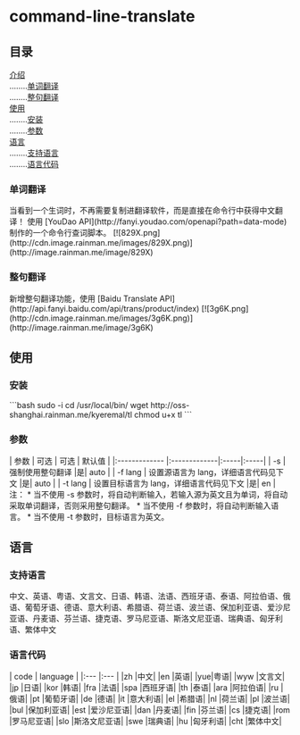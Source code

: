 # command-line-translate
## 目录
[介绍](#0)  
........[单词翻译](#0.1)  
........[整句翻译](#0.2)  
[使用](#1)  
........[安装](#1.1)  
........[参数](#1.2)  
[语言](#2)  
........[支持语言](#2.1)  
........[语言代码](#2.2)

<h3 name="0.1">单词翻译</h3>
当看到一个生词时，不再需要复制进翻译软件，而是直接在命令行中获得中文翻译！  
使用 [YouDao API](http://fanyi.youdao.com/openapi?path=data-mode) 制作的一个命令行查词脚本。
[![829X.png](http://cdn.image.rainman.me/images/829X.png)](http://image.rainman.me/image/829X)
<h3 name="0.2">整句翻译</h3>
新增整句翻译功能，使用 [Baidu Translate API](http://api.fanyi.baidu.com/api/trans/product/index)  
[![3g6K.png](http://cdn.image.rainman.me/images/3g6K.png)](http://image.rainman.me/image/3g6K)

<h2 name="1">使用</h2>
<h3 name="1.1">安装</h3>
```bash
sudo -i
cd /usr/local/bin/
wget http://oss-shanghai.rainman.me/kyeremal/tl
chmod u+x tl
```
<h3 name="1.2">参数</h3>
| 参数        | 可选           | 可选  | 默认值 |
|:------------- |:-------------|:-----|:-----|
| -s      | 强制使用整句翻译 |是| auto |
| -f lang      | 设置源语言为 lang，详细语言代码见下文      |是| auto |
| -t lang | 设置目标语言为 lang，详细语言代码见下文      |是| en |
注：
* 当不使用 -s 参数时，将自动判断输入，若输入源为英文且为单词，将自动采取单词翻译，否则采用整句翻译。
* 当不使用 -f 参数时，将自动判断输入语言。
* 当不使用 -t 参数时，目标语言为英文。

<h2 name="2">语言</h2>
<h3 name="2.1">支持语言</h3>
中文、英语、粤语、文言文、日语、韩语、法语、西班牙语、泰语、阿拉伯语、俄语、葡萄牙语、德语、意大利语、希腊语、荷兰语、波兰语、保加利亚语、爱沙尼亚语、丹麦语、芬兰语、捷克语、罗马尼亚语、斯洛文尼亚语、瑞典语、匈牙利语、繁体中文
<h3 name="2.2">语言代码</h3>
| code | language |
|:--- |:--- |
|zh	|中文|
|en	|英语|
|yue|粤语|
|wyw	|文言文|
|jp	|日语|
|kor	|韩语|
|fra	|法语|
|spa	|西班牙语|
|th	|泰语|
|ara	|阿拉伯语|
|ru	|俄语|
|pt	|葡萄牙语|
|de	|德语|
|it	|意大利语|
|el	|希腊语|
|nl	|荷兰语|
|pl	|波兰语|
|bul	|保加利亚语|
|est	|爱沙尼亚语|
|dan	|丹麦语|
|fin	|芬兰语|
|cs	|捷克语|
|rom	|罗马尼亚语|
|slo	|斯洛文尼亚语|
|swe	|瑞典语|
|hu	|匈牙利语|
|cht	|繁体中文|
